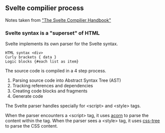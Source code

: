 ## Svelte compilier process

Notes taken from ["The Svelte Compilier Handbook"]('https://lihautan.com/the-svelte-compiler-handbook/#overview')

### Svelte syntax is a "superset" of HTML

Svelte implements its own parser for the Svelte syntax.

```
HTML syntax <div>
Curly brackets { data }
Logic blocks {#each list as item}
```

The source code is compiled in a 4 step process.

1. Parsing source code into Abstract Syntax Tree (AST)
2. Tracking references and dependencies
3. Creating code blocks and fragments
4. Generate code

The Svelte parser handles specially for \<script> and \<style> tags.

When the parser encounters a \<script> tag, it uses [acorn]('https://www.npmjs.com/package/acorn') to parse the content within the tag. When the parser sees a \<style> tag, it uses [css-tree]('https://www.npmjs.com/package/css-tree') to parse the CSS content.
